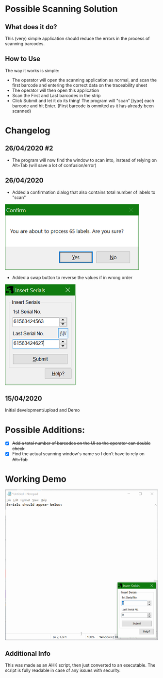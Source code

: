 # Possible Scanning Solution

## What does it do?
This (very) simple application should reduce the errors in the process of scanning barcodes. 

## How to Use
The way it works is simple:
* The operator will open the scanning application as normal, and scan the first barcode and entering the correct data on the traceability sheet
* The operator will then open this application
* Scan the First and Last barcodes in the strip
* Click Submit and let it do its thing! The program will "scan" [type] each barcode and hit Enter. (First barcode is ommited as it has already been scanned)

# Changelog

## 26/04/2020 #2
* The program will now find the window to scan into, instead of relying on Alt+Tab (will save a lot of confusion/error)

## 26/04/2020
* Added a confirmation dialog that also contains total number of labels to "scan"

![Confirm](UpdateConfirm.png)
* Added a swap button to reverse the values if in wrong order

![Interface](UpdateInterface.png)

## 15/04/2020
Initial development/upload and Demo

# Possible Additions:
- [x] ~~Add a total number of barcodes on the UI so the operator can double check~~
- [x] ~~Find the actual scanning window's name so I don't have to rely on Alt+Tab~~

# Working Demo
![AppDemo](Demo.gif)

## Additional Info
This was made as an AHK script, then just converted to an executable. The script is fully readable in case of any issues with security.
